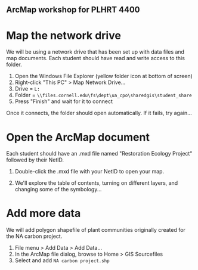 ## ArcMap workshop for PLHRT 4400


# Map the network drive

We will be using a network drive that has been set up with data files and map
documents.  Each student should have read and write access to this folder.

1. Open the Windows File Explorer (yellow folder icon at bottom of screen)
2. Right-click "This PC" > Map Network Drive...
3. Drive = `L:`
4. Folder = `\\files.cornell.edu\fs\dept\ua_cpo\sharedgis\student_share`
5. Press "Finish" and wait for it to connect

Once it connects, the folder should open automatically.  If it fails, try again...


# Open the ArcMap document

Each student should have an .mxd file named "Restoration Ecology Project"
followed by their NetID.

1. Double-click the .mxd file with your NetID to open your map.

2. We'll explore the table of contents, turning on different layers, and
changing some of the symbology...


# Add more data

We will add polygon shapefile of plant communities originally created for the
NA carbon project.

1. File menu > Add Data > Add Data...
2. In the ArcMap file dialog, browse to Home > GIS Sourcefiles
3. Select and add `NA carbon project.shp`






